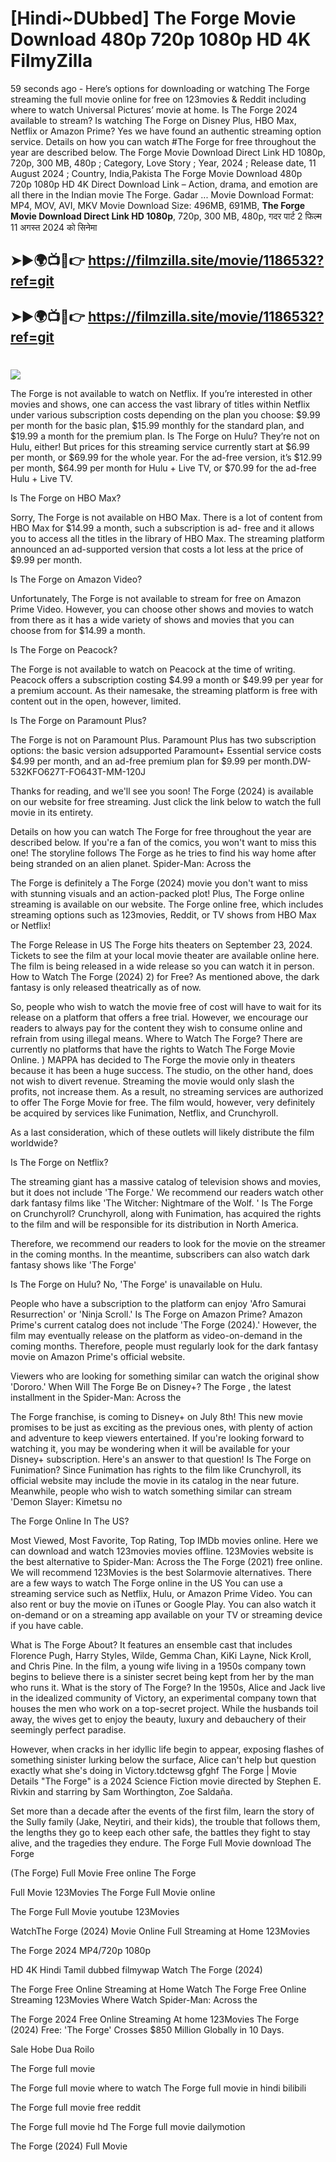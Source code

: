# [Hindi~DUbbed] The Forge Movie Download 480p 720p 1080p HD 4K FilmyZilla


59 seconds ago - Here’s options for downloading or watching The Forge streaming the full movie online for free on 123movies & Reddit including where to watch Universal Pictures’ movie at home. Is The Forge 2024 available to stream? Is watching The Forge on Disney Plus, HBO Max, Netflix or Amazon Prime? Yes we have found an authentic streaming option service. Details on how you can watch #The Forge for free throughout the year are described below. The Forge Movie Download Direct Link HD 1080p, 720p, 300 MB, 480p ; Category, Love Story ; Year, 2024 ; Release date, 11 August 2024 ; Country, India,Pakista The Forge Movie Download 480p 720p 1080p HD 4K Direct Download Link – Action, drama, and emotion are all there in the Indian movie The Forge. Gadar ...
Movie Download Format: MP4, MOV, AVI, MKV
Movie Download Size: 496MB, 691MB, **The Forge Movie Download Direct Link HD 1080p**, 720p, 300 MB, 480p, गदर पार्ट 2 फिल्म 11 अगस्त 2024 को सिनेमा

## ➤►🌍📺📱👉   https://filmzilla.site/movie/1186532?ref=git

## ➤►🌍📺📱👉   https://filmzilla.site/movie/1186532?ref=git

#

<img src="https://image.tmdb.org/t/p/w780//9XDgbD365BU4cFyyhLZIgyUYSId.jpg" />

The Forge is not available to watch on Netflix. If you’re interested in other movies and shows, one can access the vast library of titles within Netflix under various subscription costs depending on the plan you choose: $9.99 per month for the basic plan, $15.99 monthly for the standard plan, and $19.99 a month for the premium plan. Is The Forge on Hulu? They’re not on Hulu, either! But prices for this streaming service currently start at $6.99 per month, or $69.99 for the whole year. For the ad-free version, it’s $12.99 per month, $64.99 per month for Hulu + Live TV, or $70.99 for the ad-free Hulu + Live TV.

Is The Forge on HBO Max?

Sorry, The Forge is not available on HBO Max. There is a lot of content from HBO Max for $14.99 a month, such a subscription is ad- free and it allows you to access all the titles in the library of HBO Max. The streaming platform announced an ad-supported version that costs a lot less at the price of $9.99 per month.

Is The Forge on Amazon Video?

Unfortunately, The Forge is not available to stream for free on Amazon Prime Video. However, you can choose other shows and movies to watch from there as it has a wide variety of shows and movies that you can choose from for $14.99 a month.

Is The Forge on Peacock?

The Forge is not available to watch on Peacock at the time of writing. Peacock offers a subscription costing $4.99 a month or $49.99 per year for a premium account. As their namesake, the streaming platform is free with content out in the open, however, limited.

Is The Forge on Paramount Plus?

The Forge is not on Paramount Plus. Paramount Plus has two subscription options: the basic version adsupported Paramount+ Essential service costs $4.99 per month, and an ad-free premium plan for $9.99 per month.DW-532KFO627T-FO643T-MM-120J

Thanks for reading, and we'll see you soon! The Forge (2024) is available on our website for free streaming. Just click the link below to watch the full movie in its entirety.

Details on how you can watch The Forge for free throughout the year are described below. If you're a fan of the comics, you won't want to miss this one! The storyline follows The Forge as he tries to find his way home after being stranded on an alien planet. Spider-Man: Across the

The Forge is definitely a The Forge (2024) movie you don't want to miss with stunning visuals and an action-packed plot! Plus, The Forge online streaming is available on our website. The Forge online free, which includes streaming options such as 123movies, Reddit, or TV shows from HBO Max or Netflix!

The Forge Release in US The Forge hits theaters on September 23, 2024. Tickets to see the film at your local movie theater are available online here. The film is being released in a wide release so you can watch it in person. How to Watch The Forge (2024) 2) for Free? As mentioned above, the dark fantasy is only released theatrically as of now.

So, people who wish to watch the movie free of cost will have to wait for its release on a platform that offers a free trial. However, we encourage our readers to always pay for the content they wish to consume online and refrain from using illegal means. Where to Watch The Forge? There are currently no platforms that have the rights to Watch The Forge Movie Online. ) MAPPA has decided to The Forge the movie only in theaters because it has been a huge success. The studio, on the other hand, does not wish to divert revenue. Streaming the movie would only slash the profits, not increase them. As a result, no streaming services are authorized to offer The Forge Movie for free. The film would, however, very definitely be acquired by services like Funimation, Netflix, and Crunchyroll.

As a last consideration, which of these outlets will likely distribute the film worldwide?

Is The Forge on Netflix?

The streaming giant has a massive catalog of television shows and movies, but it does not include 'The Forge.' We recommend our readers watch other dark fantasy films like 'The Witcher: Nightmare of the Wolf. ' Is The Forge on Crunchyroll? Crunchyroll, along with Funimation, has acquired the rights to the film and will be responsible for its distribution in North America.

Therefore, we recommend our readers to look for the movie on the streamer in the coming months. In the meantime, subscribers can also watch dark fantasy shows like 'The Forge'

Is The Forge on Hulu? No, 'The Forge' is unavailable on Hulu.

People who have a subscription to the platform can enjoy 'Afro Samurai Resurrection' or 'Ninja Scroll.' Is The Forge on Amazon Prime? Amazon Prime's current catalog does not include 'The Forge (2024).' However, the film may eventually release on the platform as video-on-demand in the coming months. Therefore, people must regularly look for the dark fantasy movie on Amazon Prime's official website.

Viewers who are looking for something similar can watch the original show 'Dororo.' When Will The Forge Be on Disney+? The Forge , the latest installment in the Spider-Man: Across the

The Forge franchise, is coming to Disney+ on July 8th! This new movie promises to be just as exciting as the previous ones, with plenty of action and adventure to keep viewers entertained. If you're looking forward to watching it, you may be wondering when it will be available for your Disney+ subscription. Here's an answer to that question! Is The Forge on Funimation? Since Funimation has rights to the film like Crunchyroll, its official website may include the movie in its catalog in the near future. Meanwhile, people who wish to watch something similar can stream 'Demon Slayer: Kimetsu no

The Forge Online In The US?

Most Viewed, Most Favorite, Top Rating, Top IMDb movies online. Here we can download and watch 123movies movies offline. 123Movies website is the best alternative to Spider-Man: Across the The Forge (2021) free online. We will recommend 123Movies is the best Solarmovie alternatives. There are a few ways to watch The Forge online in the US You can use a streaming service such as Netflix, Hulu, or Amazon Prime Video. You can also rent or buy the movie on iTunes or Google Play. You can also watch it on-demand or on a streaming app available on your TV or streaming device if you have cable.

What is The Forge About? It features an ensemble cast that includes Florence Pugh, Harry Styles, Wilde, Gemma Chan, KiKi Layne, Nick Kroll, and Chris Pine. In the film, a young wife living in a 1950s company town begins to believe there is a sinister secret being kept from her by the man who runs it. What is the story of The Forge? In the 1950s, Alice and Jack live in the idealized community of Victory, an experimental company town that houses the men who work on a top-secret project. While the husbands toil away, the wives get to enjoy the beauty, luxury and debauchery of their seemingly perfect paradise.

However, when cracks in her idyllic life begin to appear, exposing flashes of something sinister lurking below the surface, Alice can't help but question exactly what she's doing in Victory.tdctewsg gfghf The Forge | Movie Details "The Forge" is a 2024 Science Fiction movie directed by Stephen E. Rivkin and starring by Sam Worthington, Zoe Saldaña.

Set more than a decade after the events of the first film, learn the story of the Sully family (Jake, Neytiri, and their kids), the trouble that follows them, the lengths they go to keep each other safe, the battles they fight to stay alive, and the tragedies they endure. The Forge Full Movie download The Forge

(The Forge) Full Movie Free online The Forge

Full Movie 123Movies The Forge Full Movie online

The Forge Full Movie youtube 123Movies

WatchThe Forge (2024) Movie Online Full Streaming at Home 123Movies

The Forge 2024 MP4/720p 1080p

HD 4K Hindi Tamil dubbed filmywap Watch The Forge (2024)

The Forge Free Online Streaming at Home Watch The Forge Free Online Streaming 123Movies Where Watch Spider-Man: Across the

The Forge 2024 Free Online Streaming At home 123Movies The Forge (2024) Free: 'The Forge' Crosses $850 Million Globally in 10 Days.

Sale Hobe Dua Roilo

The Forge full movie

The Forge full movie where to watch The Forge full movie in hindi bilibili

The Forge full movie free reddit

The Forge full movie hd The Forge full movie dailymotion

The Forge (2024) Full Movie